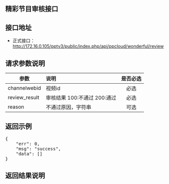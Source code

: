 精彩节目审核接口
----------

接口地址
----------
  * 正式接口：http://172.16.0.105/pptv3/public/index.php/api/ppcloud/wonderful/review

请求参数说明
----------
|  参数         |说明          |是否必选|
| ------------- |:-------------|:-----:|
| channelwebid      | 视频id |必选    |
| review_result      | 审核结果 100:不通过	200:通过| 必选  |
| reason      | 不通过原因，字符串 |可选    |
返回示例
----------
<pre>
{
    "err": 0,
    "msg": "success",
    "data": []
}
</pre>

返回结果说明
----------
<pre>

</pre>